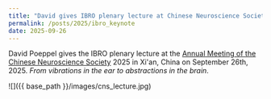 ```yaml
---
title: "David gives IBRO plenary lecture at Chinese Neuroscience Society Meeting 2025"
permalink: /posts/2025/ibro_keynote
date: 2025-09-26
---
```


David Poeppel gives the IBRO plenary lecture at the [Annual Meeting of the Chinese Neuroscience Society](https://www.cns.org.cn/2025/plenary-lectures.html) 2025 in Xi'an, China on September 26th, 2025. 
_From vibrations in the ear to abstractions in the brain_.

![]({{ base_path }}/images/cns_lecture.jpg)

